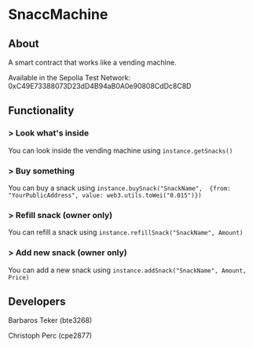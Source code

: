 # SnaccMachine
## About
A smart contract that works like a vending machine.

Available in the Sepolia Test Network: 0xC49E73388073D23dD4B94aB0A0e90808CdDc8C8D

## Functionality
### > Look what's inside
You can look inside the vending machine using `instance.getSnacks()`

### > Buy something
You can buy a snack using `instance.buySnack("SnackName", 
{from: "YourPublicAddress", value: web3.utils.toWei("0.015")})`

### > Refill snack (owner only)
You can refill a snack using `instance.refillSnack("SnackName", Amount)`

### > Add new snack (owner only)
You can add a new snack using `instance.addSnack("SnackName", Amount, Price)`

## Developers
Barbaros Teker (bte3268)

Christoph Perc (cpe2877)
